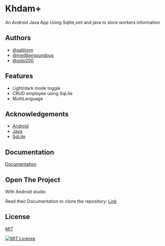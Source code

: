 
# Khdam+

An Android Java App Using Sqlite,xml and java to store workers information


## Authors

- [@saliiimm](https://github.com/saliiimm)
- [@medjbersoundous](https://github.com/medjbersoundous)
- [@sido200](https://github.com/sido200)

## Features

- Light/dark mode toggle
- CRUD employee using SqLite
- MultiLanguage


## Acknowledgements

 - [Android](https://www.android.com/intl/fr_fr/)
 - [Java](https://www.java.com/fr/)
 - [SqLite](https://www.sqlite.org/)


## Documentation

[Documentation](https://github.com/saliiimm/Employee-management-app-with-Android-Java-and-SqlLite-/blob/master/Projet%20Dam%20-%20presenation.pdf)


## Open The Project

With Android studio

Read their Documentation to clone the repository:
[Link](https://source.android.com/docs/setup/reference/repo?hl=fr)
    
## License

[MIT](https://choosealicense.com/licenses/mit/)



[![MIT License](https://img.shields.io/badge/License-MIT-green.svg)](https://choosealicense.com/licenses/mit/)


